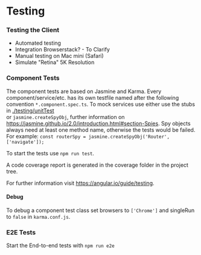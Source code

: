 # Testing
### Testing the Client
- Automated testing
- Integration Browserstack? - To Clarify
- Manual testing on Mac mini (Safari)
- Simulate "Retina" 5K Resolution

### Component Tests
The component tests are based on Jasmine and Karma. 
Every component/service/etc. has its own testfile named after the following convention `*.component.spec.ts`.
To mock services use either use the stubs in [./testing/unitTest](/testing/unitTest)  
or `jasmine.createSpyObj`,
further information on https://jasmine.github.io/2.0/introduction.html#section-Spies. 
Spy objects always need at least one method name, otherwise the tests would be failed.  
For example: `const routerSpy = jasmine.createSpyObj('Router', ['navigate']);`

To start the tests use `npm run test`.

A code coverage report is generated in the coverage folder in the project tree.

For further information visit https://angular.io/guide/testing.

#### Debug
To debug a component test class set browsers to `['Chrome']` and singleRun to `false` in `karma.conf.js`.

### E2E Tests
Start the End-to-end tests with `npm run e2e`
